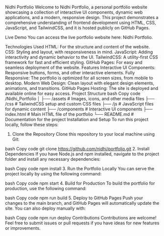 Nidhi Portfolio
Welcome to Nidhi Portfolio, a personal portfolio website showcasing a collection of interactive UI components, dynamic web applications, and a modern, responsive design. This project demonstrates a comprehensive understanding of frontend development using HTML, CSS, JavaScript, and TailwindCSS, and it is hosted publicly on GitHub Pages.

Live Demo
You can access the live portfolio website here: Nidhi Portfolio.

Technologies Used
HTML: For the structure and content of the website.
CSS: Styling and layout, with responsiveness in mind.
JavaScript: Adding interactivity and dynamic behavior to the UI.
TailwindCSS: A utility-first CSS framework for fast and efficient styling.
GitHub Pages: For easy and seamless deployment of the website.
Features
Interactive UI Components: Responsive buttons, forms, and other interactive elements.
Fully Responsive: The portfolio is optimized for all screen sizes, from mobile to desktop.
Modern Web Design: Clean layout with elegant design elements, animations, and transitions.
GitHub Pages Hosting: The site is deployed and available online for easy access.
Project Structure
bash
Copy code
/Nidhi_Portfolio
│
├── /assets           # Images, icons, and other media files
├── /css              # TailwindCSS setup and custom CSS files
├── /js               # JavaScript files for dynamic content
├── /components       # Interactive UI components
├── index.html        # Main HTML file of the portfolio
└── README.md         # Documentation for the project
Installation and Setup
To run this project locally, follow these steps:

1. Clone the Repository
Clone this repository to your local machine using Git:

bash
Copy code
git clone https://github.com/nidhi/portfolio.git
2. Install Dependencies
If you have Node.js and npm installed, navigate to the project folder and install any necessary dependencies:

bash
Copy code
npm install
3. Run the Portfolio Locally
You can serve the project locally by using the following command:

bash
Copy code
npm start
4. Build for Production
To build the portfolio for production, use the following command:

bash
Copy code
npm run build
5. Deploy to GitHub Pages
Push your changes to the main branch, and GitHub Pages will automatically update the site. You can also deploy manually with:

bash
Copy code
npm run deploy
Contributions
Contributions are welcome! Feel free to submit issues or pull requests if you have ideas for new features or improvements.

